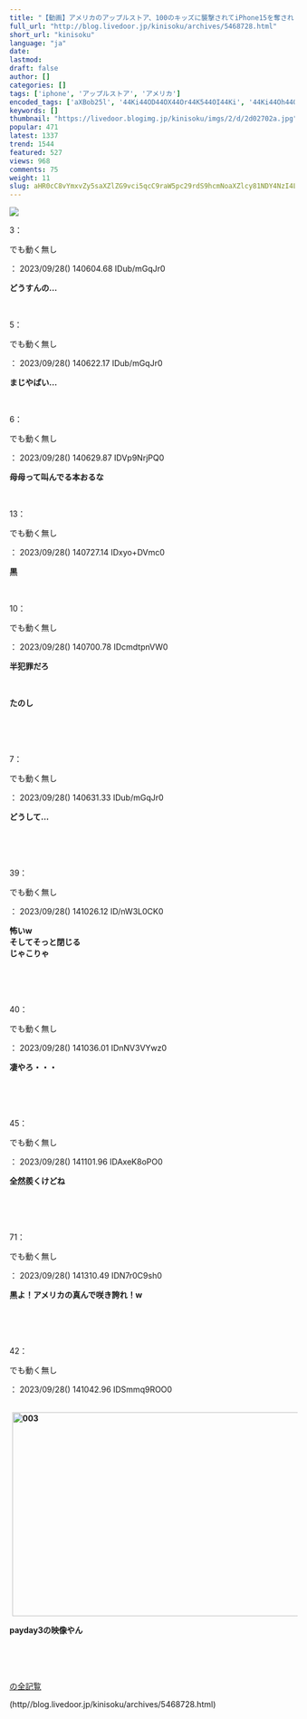 ```yaml
---
title: "【動画】アメリカのアップルストア、100のキッズに襲撃されてiPhone15を奪される："
full_url: "http://blog.livedoor.jp/kinisoku/archives/5468728.html"
short_url: "kinisoku"
language: "ja"
date: 
lastmod: 
draft: false
author: []
categories: []
tags: ['iphone', 'アップルストア', 'アメリカ']
encoded_tags: ['aXBob25l', '44Ki44OD44OX44Or44K544OI44Ki', '44Ki44Oh44Oq44Kr']
keywords: []
thumbnail: "https://livedoor.blogimg.jp/kinisoku/imgs/2/d/2d02702a.jpg"
popular: 471
latest: 1337
trend: 1544
featured: 527
views: 968
comments: 75
weight: 11
slug: aHR0cC8vYmxvZy5saXZlZG9vci5qcC9raW5pc29rdS9hcmNoaXZlcy81NDY4NzI4Lmh0bWw=
---
```


![](https://livedoor.blogimg.jp/kinisoku/imgs/2/d/2d02702a.jpg)

<div><p id='ad_rs' class='ad_rs_c'></p><p id='resid3'><p>3：<p>でも動く無し</p>： 2023/09/28() 140604.68 IDub/mGqJr0<br></p><b><p><p>どうすんの…</p></p></b><br></p><p id='resid5'><p>5：<p>でも動く無し</p>： 2023/09/28() 140622.17 IDub/mGqJr0<br></p><b><p><p>まじやばい…</p></p></b><br></p><p id='resid6'><p>6：<p>でも動く無し</p>： 2023/09/28() 140629.87 IDVp9NrjPQ0<br></p><b><p><p>母母って叫んでる本おるな</p></p></b><br></p><p id='resid13'><p>13：<p>でも動く無し</p>： 2023/09/28() 140727.14 IDxyo+DVmc0<br></p><b><p><p>黒</p></p></b><br></p><p id='resid10'><p>10：<p>でも動く無し</p>： 2023/09/28() 140700.78 IDcmdtpnVW0<br></p><b><p><p>半犯罪だろ</p></p></b><br></p><p id='ad2'></p> <p id='45f1ee42b39f6a02380c08fdde87cc58'> </p> <p id='45f1ee42b39f6a02380c08fdde87cc58'> </p> <p id='resid12'> <b><p><p> たのし </p></p></b> <br> <br> <br> </p> <p id='resid7'> <p> 7：<p>でも動く無し</p>： 2023/09/28() 140631.33 IDub/mGqJr0<br></p> <b><p><p> どうして… </p></p></b> <br> <br> <br> </p> <p id='resid39'> <p> 39：<p>でも動く無し</p>： 2023/09/28() 141026.12 ID/nW3L0CK0<br></p> <b><p><p> 怖いw <br> そしてそっと閉じる <br> じゃこりゃ </p></p></b> <br> <br> <br> </p> <p id='resid40'> <p> 40：<p>でも動く無し</p>： 2023/09/28() 141036.01 IDnNV3VYwz0<br></p> <b><p><p> 凄やろ・・・ </p></p></b> <br> <br> <br> </p> <p id='resid45'> <p> 45：<p>でも動く無し</p>： 2023/09/28() 141101.96 IDAxeK8oPO0<br></p> <b><p><p> 全然羨くけどね </p></p></b> <br> <br> <br> </p> <p id='resid71'> <p> 71：<p>でも動く無し</p>： 2023/09/28() 141310.49 IDN7r0C9sh0<br></p> <b><p><p> 黒よ！アメリカの真んで咲き誇れ！w </p></p></b> <br> <br> <br> </p> <p> 42：<p>でも動く無し</p>： 2023/09/28() 141042.96 IDSmmq9ROO0<br></p> <b><span><span><br><a href='https//livedoor.blogimg.jp/kinisoku/imgs/9/d/9d598a90.jpg' title='003' target='_blank'><img src='https//livedoor.blogimg.jp/kinisoku/imgs/9/d/9d598a90-s.jpg' width='640' height='360' border='0' alt='003' hspace='5' class='pict'></a><br><p>payday3の映像やん</p></span></span></b><br> <br> <br> <p class='all_article'><a href='https//matomeantena.com/blog/7' target='_blank'>の全記覧</a></p> </div>

(http//blog.livedoor.jp/kinisoku/archives/5468728.html)
